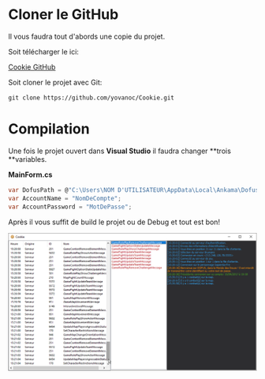 # Cloner le GitHub

Il vous faudra tout d'abords une copie du projet.

Soit télécharger le ici:

 [Cookie GitHub](https://github.com/yovanoc/Cookie)

Soit cloner le projet avec Git:

```batch
git clone https://github.com/yovanoc/Cookie.git
```


# Compilation

Une fois le projet ouvert dans **Visual Studio** il faudra changer **trois **variables.

**MainForm.cs**
```csharp
var DofusPath = @"C:\Users\NOM D'UTILISATEUR\AppData\Local\Ankama\Dofus";
var AccountName = "NomDeCompte";
var AccountPassword = "MotDePasse";
```

Après il vous suffit de build le projet ou de Debug et tout est bon!

![](/assets/af7e7a14a1.png)
